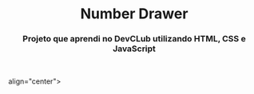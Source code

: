 <h1 align="center">Number Drawer</h1>

<h3 align="center">Projeto que aprendi no DevCLub utilizando HTML, CSS e JavaScript</h3>

<br>

<img   width="540px" align="center">  align="center"> 
